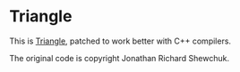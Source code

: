Triangle
========

This is [Triangle][1], patched to work better with C++ compilers.

The original code is copyright Jonathan Richard Shewchuk.

[1]: https://www.cs.cmu.edu/~quake/triangle.html
